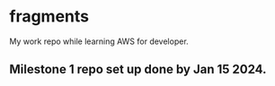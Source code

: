 # fragments
My work repo while learning AWS for developer.

## Milestone 1 repo set up done by Jan 15 2024.